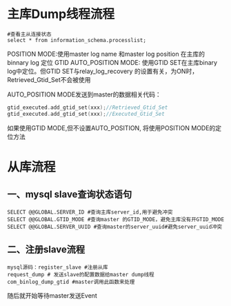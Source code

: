 # 主库Dump线程流程

```
#查看主从连接状态
select * from information_schema.processlist;
```

POSITION MODE:使用master log name 和master log position 在主库的binnary log 定位
GTID AUTO_POSITION MODE: 使用GTID SET在主库binary log中定位。但GTID SET与relay_log_recovery 的设置有关，为ON时，Retrieved_Gtid_Set不会被使用

AUTO_POSITION MODE发送到master的数据相关代码：
```c
gtid_executed.add_gtid_set(xxx);//Retrieved_Gtid_Set
gtid_executed.add_gtid_set(xxx);//Executed_Gtid_Set
```
如果使用GTID MODE,但不设置AUTO_POSITION, 将使用POSITION MODE的定位方法

# 从库流程
## 一、mysql slave查询状态语句
```
SELECT @@GLOBAL.SERVER_ID #查询主库server_id,用于避免冲突
SELECT @@GLOBAL.GTID_MODE #查询master 的GTID_MODE，避免主库没有开GTID_MODE
SELECT @@GLOBAL.SERVER_UUID #查询master的server_uuid#避免server_uuid冲突
```
## 二、注册slave流程
```
mysql源码：register_slave #注册从库
request_dump # 发送slave的配置数据给master dump线程
com_binlog_dump_gtid #master调用此函数来处理
```
随后就开始等待master发送Event



